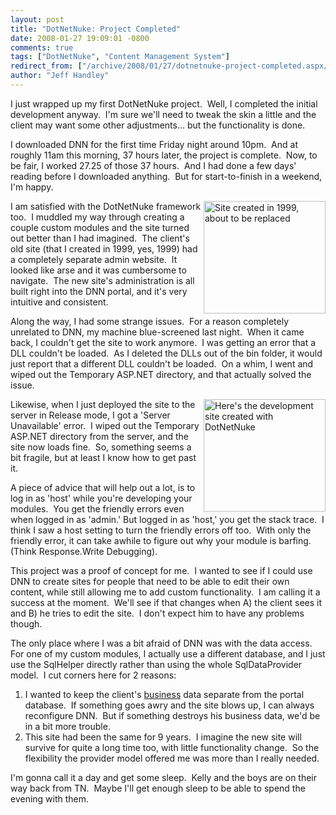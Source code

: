 ```yaml
---
layout: post
title: "DotNetNuke: Project Completed"
date: 2008-01-27 19:09:01 -0800
comments: true
tags: ["DotNetNuke", "Content Management System"]
redirect_from: ["/archive/2008/01/27/dotnetnuke-project-completed.aspx/"]
author: "Jeff Handley"
---
```

<!-- more -->
<p>I just wrapped up my first DotNetNuke project.  Well, I completed the initial development anyway.  I'm sure we'll need to tweak the skin a little and the client may want some other adjustments... but the functionality is done.</p>  <p>I downloaded DNN for the first time Friday night around 10pm.  And at roughly 11am this morning, 37 hours later, the project is complete.  Now, to be fair, I worked 27.25 of those 37 hours.  And I had done a few days' reading before I downloaded anything.  But for start-to-finish in a weekend, I'm happy.</p>  <p><a title="Here's the site that I created in 1999" href="http://questrecruiting.com/" target="_blank"><img height="180" alt="Site created in 1999, about to be replaced" src="http://blog.jeffhandley.com/Images/PostImages/DotNetNukeProjectCompleted_9CBF/image.png" width="195" align="right" /></a> I am satisfied with the DotNetNuke framework too.  I muddled my way through creating a couple custom modules and the site turned out better than I had imagined.  The client's old site (that I created in 1999, yes, 1999) had a completely separate admin website.  It looked like arse and it was cumbersome to navigate.  The new site's administration is all built right into the DNN portal, and it's very intuitive and consistent.</p>  <p>Along the way, I had some strange issues.  For a reason completely unrelated to DNN, my machine blue-screened last night.  When it came back, I couldn't get the site to work anymore.  I was getting an error that a DLL couldn't be loaded.  As I deleted the DLLs out of the bin folder, it would just report that a different DLL couldn't be loaded.  On a whim, I went and wiped out the Temporary ASP.NET directory, and that actually solved the issue.</p>  <p><a href="http://dev.questrecruiting.com/" target="_blank"><img height="180" alt="Here's the development site created with DotNetNuke" src="http://blog.jeffhandley.com/Images/PostImages/DotNetNukeProjectCompleted_9CBF/image_3.png" width="195" align="right" /></a>Likewise, when I just deployed the site to the server in Release mode, I got a 'Server Unavailable' error.  I wiped out the Temporary ASP.NET directory from the server, and the site now loads fine.  So, something seems a bit fragile, but at least I know how to get past it.</p>  <p>A piece of advice that will help out a lot, is to log in as 'host' while you're developing your modules.  You get the friendly errors even when logged in as 'admin.' But logged in as 'host,' you get the stack trace.  I think I saw a host setting to turn the friendly errors off too.  With only the friendly error, it can take awhile to figure out why your module is barfing.  (Think Response.Write Debugging).</p>  <p>This project was a proof of concept for me.  I wanted to see if I could use DNN to create sites for people that need to be able to edit their own content, while still allowing me to add custom functionality.  I am calling it a success at the moment.  We'll see if that changes when A) the client sees it and B) he tries to edit the site.  I don't expect him to have any problems though.</p>  <p>The only place where I was a bit afraid of DNN was with the data access.  For one of my custom modules, I actually use a different database, and I just use the SqlHelper directly rather than using the whole SqlDataProvider model.  I cut corners here for 2 reasons:</p>  <ol>   <li>I wanted to keep the client's <u>business</u> data separate from the portal database.  If something goes awry and the site blows up, I can always reconfigure DNN.  But if something destroys his business data, we'd be in a bit more trouble. </li>    <li>This site had been the same for 9 years.  I imagine the new site will survive for quite a long time too, with little functionality change.  So the flexibility the provider model offered me was more than I really needed. </li> </ol>  <p>I'm gonna call it a day and get some sleep.  Kelly and the boys are on their way back from TN.  Maybe I'll get enough sleep to be able to spend the evening with them.</p>
